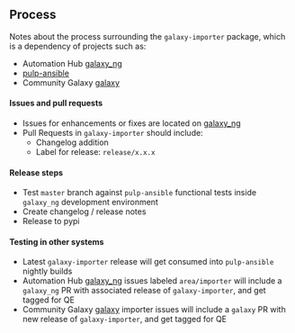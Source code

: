 ## Process

Notes about the process surrounding the `galaxy-importer` package, which is a dependency of projects such as:
* Automation Hub [galaxy_ng](https://github.com/ansible/galaxy_ng)
* [pulp-ansible](https://github.com/pulp/pulp-ansible)
* Community Galaxy [galaxy](https://github.com/ansible/galaxy)

#### Issues and pull requests

* Issues for enhancements or fixes are located on [galaxy_ng](https://github.com/ansible/galaxy_ng)
* Pull Requests in `galaxy-importer` should include: 
  * Changelog addition
  * Label for release: `release/x.x.x`

#### Release steps

* Test `master` branch against `pulp-ansible` functional tests inside `galaxy_ng` development environment
* Create changelog / release notes
* Release to pypi

#### Testing in other systems

* Latest `galaxy-importer` release will get consumed into `pulp-ansible` nightly builds
* Automation Hub [galaxy_ng](https://github.com/ansible/galaxy_ng) issues labeled `area/importer` will include a `galaxy_ng` PR with associated release of `galaxy-importer`, and get tagged for QE
* Community Galaxy [galaxy](https://github.com/ansible/galaxy) importer issues will include a `galaxy` PR with new release of `galaxy-importer`, and get tagged for QE
